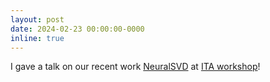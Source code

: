 ```yaml
---
layout: post
date: 2024-02-23 00:00:00-0000
inline: true
---
```


I gave a talk on our recent work [NeuralSVD](https://arxiv.org/abs/2402.03655) at [ITA workshop](https://ita.ucsd.edu)!
